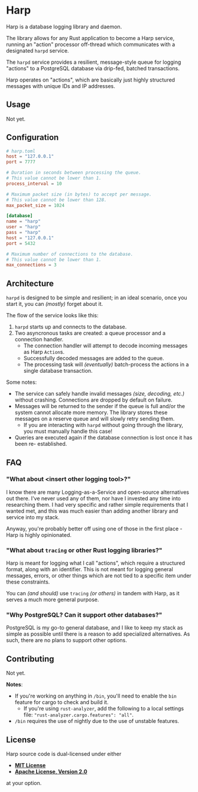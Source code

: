 # Harp

Harp is a database logging library and daemon.

The library allows for any Rust application to become a Harp service, running an
"action" processor off-thread which communicates with a designated `harpd`
service.

The `harpd` service provides a resilient, message-style queue for logging
"actions" to a PostgreSQL database via drip-fed, batched transactions.

Harp operates on "actions", which are basically just highly structured messages
with unique IDs and IP addresses.

## Usage

Not yet.

## Configuration

```toml
# harp.toml
host = "127.0.0.1"
port = 7777

# Duration in seconds between processing the queue.
# This value cannot be lower than 1.
process_interval = 10

# Maximum packet size (in bytes) to accept per message.
# This value cannot be lower than 128.
max_packet_size = 1024

[database]
name = "harp"
user = "harp"
pass = "harp"
host = "127.0.0.1"
port = 5432

# Maximum number of connections to the database.
# This value cannot be lower than 1.
max_connections = 3
```

## Architecture

`harpd` is designed to be simple and resilient; in an ideal scenario, once you
start it, you can _(mostly)_ forget about it.

The flow of the service looks like this:

1. `harpd` starts up and connects to the database.
2. Two asyncronous tasks are created: a queue processor and a connection
   handler.
   - The connection handler will attempt to decode incoming messages as Harp `Action`s.
   - Successfully decoded messages are added to the queue.
   - The processing task will _(eventually)_ batch-process the actions in a
     single database transaction.

Some notes:

- The service can safely handle invalid messages _(size, decoding, etc.)_ without
  crashing. Connections are dropped by default on failure.
- Messages will be returned to the sender if the queue is full and/or the system
  cannot allocate more memory. The library stores these messages on a reserve
  queue and will slowly retry sending them.
  - If you are interacting with `harpd` without going through the library,
    you must manually handle this case!
- Queries are executed again if the database connection is lost once it has been
  re- established.

## FAQ

### "What about \<insert other logging tool\>?"

I know there are many Logging-as-a-Service and open-source alternatives out
there. I've never used any of them, nor have I invested any time into
researching them. I had very specific and rather simple requirements that I
wanted met, and this was much easier than adding another library and service
into my stack.

Anyway, you're probably better off using one of those in the first place - Harp
is highly opinionated.

### "What about `tracing` or other Rust logging libraries?"

Harp is meant for logging what I call "actions", which require a structured
format, along with an identifier. This is not meant for logging general
messages, errors, or other things which are not tied to a specific item under
these constraints.

You can _(and should)_ use `tracing` _(or others)_ in tandem with Harp, as it
serves a much more general purpose.

### "Why PostgreSQL? Can it support other databases?"

PostgreSQL is my go-to general database, and I like to keep my stack as simple
as possible until there is a reason to add specialized alternatives. As such,
there are no plans to support other options.

## Contributing

Not yet.

__Notes__:

- If you're working on anything in `/bin`, you'll need to enable the `bin`
  feature for cargo to check and build it.
  - If you're using `rust-analyzer`,  add the following to a local settings
file: `"rust-analyzer.cargo.features": "all"`.
- `/bin` requires the use of nightly due to the use of unstable features.

## License

Harp source code is dual-licensed under either

- __[MIT License](/docs/LICENSE-MIT)__
- __[Apache License, Version 2.0](/docs/LICENSE-APACHE)__

at your option.

